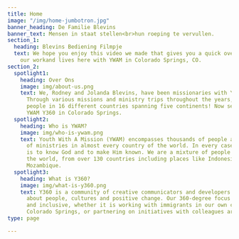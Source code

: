 ```yaml
---
title: Home
image: "/img/home-jumbotron.jpg"
banner_heading: De Familie Blevins
banner_text: Mensen in staat stellen<br>hun roeping te vervullen.
section_1:
  heading: Blevins Bediening Filmpje
  text: We hope you enjoy this video we made that gives you a quick overview<br>of
    our workand lives here with YWAM in Colorado Springs, CO.
section_2:
  spotlight1:
    heading: Over Ons
    image: img/about-us.png
    text: We, Rodney and Jolanda Blevins, have been missionaries with YWAM since 1997.
      Through various missions and ministry trips throughout the years, we have impacted
      people in 16 different countries spanning five continents! Now serving with
      YWAM Y360 in Colorado Springs.
  spotlight2:
    heading: Who is YWAM?
    image: img/who-is-ywam.png
    text: Youth With A Mission (YWAM) encompasses thousands of people and hundreds
      of ministries in almost every country of the world. In every case, our passion
      is to know God and to make Him known. We are a mixture of people from all over
      the world, from over 130 countries including places like Indonesia, Nepal and
      Mozambique.
  spotlight3:
    heading: What is Y360?
    image: img/what-is-y360.png
    text: Y360 is a community of creative communicators and developers passionate
      about people, cultures and positive change. Our 360-degree focus is broad, holistic
      and inclusive, whether it is working with immigrants in our own community of
      Colorado Springs, or partnering on initiatives with colleagues around the world.
type: page

---
```

